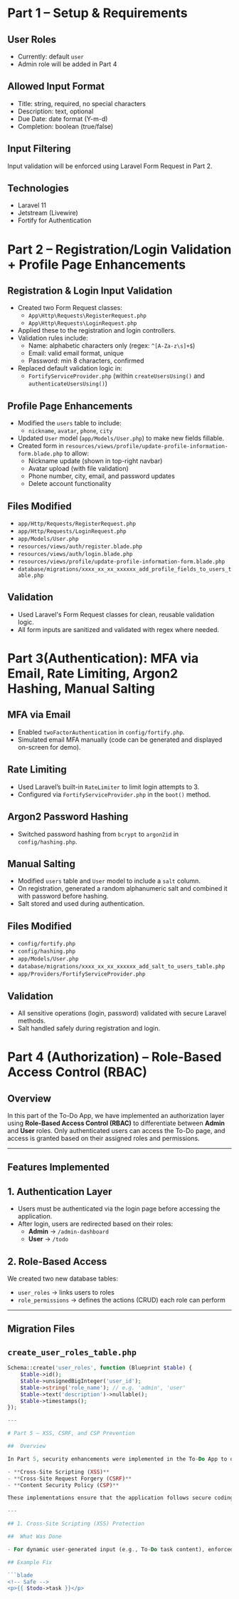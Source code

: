# Part 1 – Setup & Requirements

## User Roles
- Currently: default `user`
- Admin role will be added in Part 4

## Allowed Input Format
- Title: string, required, no special characters
- Description: text, optional
- Due Date: date format (Y-m-d)
- Completion: boolean (true/false)

## Input Filtering
Input validation will be enforced using Laravel Form Request in Part 2.

## Technologies
- Laravel 11
- Jetstream (Livewire)
- Fortify for Authentication


# Part 2 – Registration/Login Validation + Profile Page Enhancements

## Registration & Login Input Validation
- Created two Form Request classes:
  - `App\Http\Requests\RegisterRequest.php`
  - `App\Http\Requests\LoginRequest.php`
- Applied these to the registration and login controllers.
- Validation rules include:
  - Name: alphabetic characters only (regex: `^[A-Za-z\s]+$`)
  - Email: valid email format, unique
  - Password: min 8 characters, confirmed
- Replaced default validation logic in:
  - `FortifyServiceProvider.php` (within `createUsersUsing()` and `authenticateUsersUsing()`)

## Profile Page Enhancements
- Modified the `users` table to include:
  - `nickname`, `avatar`, `phone`, `city`
- Updated `User` model (`app/Models/User.php`) to make new fields fillable.
- Created form in `resources/views/profile/update-profile-information-form.blade.php` to allow:
  - Nickname update (shown in top-right navbar)
  - Avatar upload (with file validation)
  - Phone number, city, email, and password updates
  - Delete account functionality

## Files Modified
- `app/Http/Requests/RegisterRequest.php`
- `app/Http/Requests/LoginRequest.php`
- `app/Models/User.php`
- `resources/views/auth/register.blade.php`
- `resources/views/auth/login.blade.php`
- `resources/views/profile/update-profile-information-form.blade.php`
- `database/migrations/xxxx_xx_xx_xxxxxx_add_profile_fields_to_users_table.php`

## Validation
- Used Laravel's Form Request classes for clean, reusable validation logic.
- All form inputs are sanitized and validated with regex where needed.


# Part 3(Authentication): MFA via Email, Rate Limiting, Argon2 Hashing, Manual Salting

## MFA via Email
- Enabled `twoFactorAuthentication` in `config/fortify.php`.
- Simulated email MFA manually (code can be generated and displayed on-screen for demo).

## Rate Limiting
- Used Laravel’s built-in `RateLimiter` to limit login attempts to 3.
- Configured via `FortifyServiceProvider.php` in the `boot()` method.

## Argon2 Password Hashing
- Switched password hashing from `bcrypt` to `argon2id` in `config/hashing.php`.

## Manual Salting
- Modified `users` table and `User` model to include a `salt` column.
- On registration, generated a random alphanumeric salt and combined it with password before hashing.
- Salt stored and used during authentication.

## Files Modified
- `config/fortify.php`
- `config/hashing.php`
- `app/Models/User.php`
- `database/migrations/xxxx_xx_xx_xxxxxx_add_salt_to_users_table.php`
- `app/Providers/FortifyServiceProvider.php`

## Validation
- All sensitive operations (login, password) validated with secure Laravel methods.
- Salt handled safely during registration and login.

# Part 4 (Authorization) – Role-Based Access Control (RBAC)

## Overview

In this part of the To-Do App, we have implemented an authorization layer using **Role-Based Access Control (RBAC)** to differentiate between **Admin** and **User** roles. Only authenticated users can access the To-Do page, and access is granted based on their assigned roles and permissions.

---

## Features Implemented

## 1. Authentication Layer
- Users must be authenticated via the login page before accessing the application.
- After login, users are redirected based on their roles:
  - **Admin** → `/admin-dashboard`
  - **User** → `/todo`

## 2. Role-Based Access
We created two new database tables:
- `user_roles` → links users to roles
- `role_permissions` → defines the actions (CRUD) each role can perform

---

##  Migration Files

## `create_user_roles_table.php`
```php
Schema::create('user_roles', function (Blueprint $table) {
    $table->id();
    $table->unsignedBigInteger('user_id');
    $table->string('role_name'); // e.g. 'admin', 'user'
    $table->text('description')->nullable();
    $table->timestamps();
});

---

# Part 5 – XSS, CSRF, and CSP Prevention

##  Overview

In Part 5, security enhancements were implemented in the To-Do App to defend against three common web vulnerabilities:

- **Cross-Site Scripting (XSS)**
- **Cross-Site Request Forgery (CSRF)**
- **Content Security Policy (CSP)**

These implementations ensure that the application follows secure coding practices and complies with browser-enforced security measures.

---

## 1. Cross-Site Scripting (XSS) Protection

##  What Was Done

- For dynamic user-generated input (e.g., To-Do task content), enforced sanitization.

## Example Fix

```blade
<!-- Safe -->
<p>{{ $todo->task }}</p>

